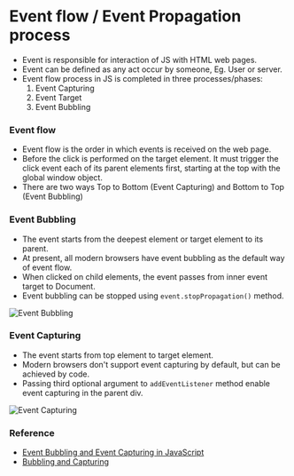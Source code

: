 # Event flow / Event Propagation process

- Event is responsible for interaction of JS with HTML web pages.
- Event can be defined as any act occur by someone, Eg. User or server.
- Event flow process in JS is completed in three processes/phases: 
  1. Event Capturing
  2. Event Target
  3. Event Bubbling

### Event flow

- Event flow is the order in which events is received on the web page.
- Before the click is performed on the target element. It must trigger the click event each of its parent elements first, starting at the top with the global window object.
- There are two ways Top to Bottom (Event Capturing) and Bottom to Top (Event Bubbling)

### Event Bubbling

- The event starts from the deepest element or target element to its parent.
- At present, all modern browsers have event bubbling as the default way of event flow.
- When clicked on child elements, the event passes from inner event target to Document.
- Event bubbling can be stopped using `event.stopPropagation()` method.

![Event Bubbling](https://miro.medium.com/max/640/1*QXDzDRLYkUwbVvVGBPTWHw.webp)

### Event Capturing

- The event starts from top element to target element.
- Modern browsers don't support event capturing by default, but can be achieved by code.
- Passing third optional argument to `addEventListener` method enable event capturing in the parent div.

![Event Capturing](https://miro.medium.com/max/640/1*eVliu4Tezwgm7flcUWIaVg.webp)

### Reference

- [Event Bubbling and Event Capturing in JavaScript](https://vsvaibhav2016.medium.com/event-bubbling-and-event-capturing-in-javascript-6ff38bec30e#:~:text=Event%20Flow%20%3A,performed%20on%20the%20target%20element.)
- [Bubbling and Capturing](https://javascript.info/bubbling-and-capturing#bubbling)




